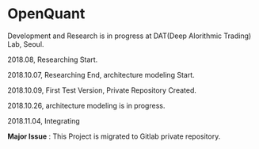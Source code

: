 # OpenQuant
Development and Research is in progress at DAT(Deep Alorithmic Trading) Lab, Seoul.

2018.08, Researching Start.

2018.10.07, Researching End, architecture modeling Start.

2018.10.09, First Test Version, Private Repository Created.

2018.10.26, architecture modeling is in progress.

2018.11.04, Integrating



**Major Issue** : This Project is migrated to Gitlab private repository.